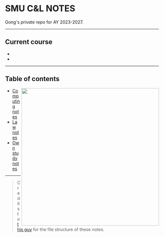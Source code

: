 # SMU C&L NOTES

Gong's *private repo* for AY 2023-2027.

---

## Current course

*
*

---

## Table of contents

<img src="https://user-images.githubusercontent.com/117062305/230006500-b6b862da-7263-4012-88ec-8506328541a5.png" height="450" align="right">


* [Computing notes](computing)
* [Law notes](law)
* [Own study notes](ownstudy)

---

> Credits to [this guy](https://castel.dev/post/lecture-notes-3/) for the file structure of these notes.
